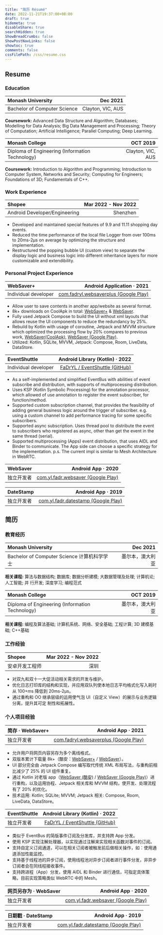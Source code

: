 ```yaml
---
title: "简历 Résumé"
date: 2022-11-21T19:37:00+08:00
draft: true
hidemeta: true
disableShare: true
searchHidden: true
ShowBreadCrumbs: false
ShowPostNavLinks: false
showtoc: true
comments: false
cssFilePath: /css/resume.css
---
```


## Resume
### Education
| Monash University            |          Dec 2021 |
|:-----------------------------|------------------:|
| Bachelor of Computer Science | Clayton, VIC, AUS |

**Coursework:** Advanced Data Structure and Algorithm; Databases; Modelling for Data Analysis; Big Data
Management and Processing; Theory of Computation; Artificial Intelligence; Parallel Computing; Deep
Learning.


| Monash College                                  |          OCT 2019 |
|:------------------------------------------------|------------------:|
| Diploma of Engineering (Information Technology) | Clayton, VIC, AUS |

**Coursework:** Introduction to Algorithm and Programming; Introduction to Computer System, Networks and
Security; Computing for Engineers; Foundations of 3D; Fundamentals of C++.

### Work Experience
| Shopee                        | Mar 2022 - Nov 2022 |
|:------------------------------|--------------------:|
| Android Developer/Engineering |            Shenzhen |

- Developed and maintained special features of 9.9 and 11.11 shopping day events. 
- Reduced the time performance of the local file Logger from over 100ms to 20ms-2µs on
average by optimizing the structure and implementation. 
- Restructured the popping bubble UI (custom view) to separate the display logic and business
logic into different inheritance layers for more customizable and extendibility.

### Personal Project Experience
| WebSaver+            |            Android Application · 2021 |
|:---------------------|--------------------------------------:|
| Individual developer | [com.fadryl.websaverplus (Google Play)](https://play.google.com/store/apps/details?id=com.fadryl.websaverplus) |

- Allow user to save contents in another app/website as several format. 
- 8k+ downloads on CoolApk in total: [WebSaver+](https://www.coolapk.com/apk/com.fadryl.websaverplus) & [WebSaver](https://www.coolapk.com/apk/250554). 
- Fully used Jetpack Compose to build the UI without xml layouts that allows reuse the UI components to reduce the redundancy by 25%. 
- Rebuild by Kotlin with usage of coroutine, Jetpack and MVVM structure which optimized the processing flow by 20% compares to previous work, [WebSaver(CoolApk)](https://www.coolapk.com/apk/250554), [WebSaver (Google Play)](https://play.google.com/store/apps/details?id=com.yl.fadr.websaver). 
- Utilized: Kotlin, SQLite, MVVM, Jetpack: Compose, Room, LiveData, DataStore.


| EventShuttle         |       Android Library (Kotlin) · 2022 |
|:---------------------|--------------------------------------:|
| Individual developer | [FaDrYL / EventShuttle (GitHub)](https://github.com/FaDrYL/EventShuttle) |

- As a self-implemented and simplified EventBus with abilities of event subscribe and distribution, with supports of multiprocessing distribution.
- Uses KSP (Kotlin Symbolic Processing) for the annotation processor, which allowed of use annotation to register the event subscriber, for function/method. 
- Supported custom subscription channel, that provides the feasibility of adding general business logic around the trigger of subscriber. e.g. using a custom channel to add performance tracing for some specific subscribers. 
- Supported async subscription. Uses thread pool to distribute the event to subscribers who registered as async, other than get the event in the same thread (serial).
- Supported multiprocessing (Apps) event distribution, that uses AIDL and Binder to communicate. The App side can choose a specific strategy for the implementation. p.s. The current impl is similar to Mesh Architecture in WebRTC.


| WebSaver  |       Android App · 2020 |
|:----------|-------------------------:|
| 独立开发者 | [com.yl.fadr.websaver (Google Play)](https://play.google.com/store/apps/details?id=com.yl.fadr.websaver) |


| DateStamp  |       Android App · 2019 |
|:-----------|-------------------------:|
| 独立开发者  | [com.yl.fadr.datestamp (Google Play)](https://play.google.com/store/apps/details?id=com.yl.fadr.datestamp) |


## 简历
### 教育经历
| Monash University                          |        Dec 2021 |
|:-------------------------------------------|----------------:|
| Bachelor of Computer Science 计算机科学学士 | 墨尔本，澳大利亚 |

**相关课程:** 算法与数据结构; 数据库; 数据分析建模; 大数据管理及处理; 计算机论; 人工智能; 并
行开发; 深度学习; 编程范式


| Monash College                                  |        OCT 2019 |
|:------------------------------------------------|----------------:|
| Diploma of Engineering (Information Technology) | 墨尔本，澳大利亚 |

**相关课程:** 编程及算法基础; 计算机系统、网络、安全基础; 工程计算; 3D 建模基础; C++基础

### 工作经验
| Shopee        | Mar 2022 - Nov 2022 |
|:--------------|--------------------:|
| 安卓开发工程师 |                深圳 |

- 对双九和双十一大促活动相关需求的开发与维护。
- 优化日志打印库的结构和实现，并应用双队列使本地日志平均格式化写入耗时从 100+ms 降低到
20ms-2µs。
- 通过重构和 OO 继承层级的运用使气泡 UI（自定义 View）的展示与业务逻辑分离，提升其可定
制性和拓展性。

### 个人项目经验
| 简存 · WebSaver+ |            Android App · 2021 |
|:----------------|-------------------------------:|
| 独立开发者       | [com.fadryl.websaverplus (Google Play)](https://play.google.com/store/apps/details?id=com.fadryl.websaverplus) |

- 允许用户将网页内容另存为多个离线格式。
- 双版本累计下载量 8k+（酷安：[WebSaver+](https://www.coolapk.com/apk/com.fadryl.websaverplus) / [WebSaver](https://www.coolapk.com/apk/250554)）。
- UI 部分完全由 Jetpack Compose 编写取代传统 XML 布局写法，与重构前相比减少了 25% 的 UI 组件重复。
- 通过 Kotlin 对老版 app（[WebSaver (酷安)](https://www.coolapk.com/apk/250554) / [WebSaver (Google Play)](https://play.google.com/store/apps/details?id=com.yl.fadr.websaver)）进行重构，以及运用协程、Jetpack 相关库和 MVVM 结构，使开发、处理流程有了 20% 的优化。
- 技术运用: Kotlin; SQLite; MVVM; Jetpack 相关: Compose, Room, LiveData, DataStore。


| EventShuttle  |       Android Library (Kotlin) · 2022 |
|:-------------|--------------------------------------:|
| 独立开发者   | [FaDrYL / EventShuttle (GitHub)](https://github.com/FaDrYL/EventShuttle) |

- 类似于 EventBus 的简版事件订阅及分发库，并支持跨 App 分发。
- 使用 KSP 实现注解处理器，以实现通过注解来实现相关函数对事件的订阅。
- 支持自定义订阅通道，可以在相关订阅者被触发前后做相关操作，如：使用通道添加性能监控。
- 支持基于线程池的异步订阅，使用线程池对异步订阅者进行事件分发，非异步订阅者会在同线程接收事件。
- 支持跨进程（App）分发，使用 AIDL 和 Binder 进行通信，可指定具体策略，目前实现策略类似 WebRTC 中的 Mesh。


| 网页另存为 · WebSaver  |       Android App · 2020 |
|:----------|-------------------------:|
| 独立开发者 | [com.yl.fadr.websaver (Google Play)](https://play.google.com/store/apps/details?id=com.yl.fadr.websaver) |


| 日期戳 · DateStamp  |       Android App · 2019 |
|:-----------|-------------------------:|
| 独立开发者  | [com.yl.fadr.datestamp (Google Play)](https://play.google.com/store/apps/details?id=com.yl.fadr.datestamp) |
